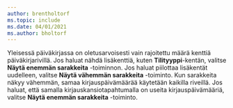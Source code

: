 ```yaml
---
author: brentholtorf
ms.topic: include
ms.date: 04/01/2021
ms.author: bholtorf
---
```

Yleisessä päiväkirjassa on oletusarvoisesti vain rajoitettu määrä kenttiä päiväkirjarivillä. Jos haluat nähdä lisäkenttiä, kuten **Tilityyppi**-kentän, valitse **Näytä enemmän sarakkeita** -toiminnon. Jos haluat piilottaa lisäkentät uudelleen, valitse **Näytä vähemmän sarakkeita** -toiminto. Kun sarakkeita näkyy vähemmän, samaa kirjauspäivämäärää käytetään kaikilla riveillä. Jos haluat, että samalla kirjauskansiotapahtumalla on useita kirjauspäivämääriä, valitse **Näytä enemmän sarakkeita** -toiminto.
